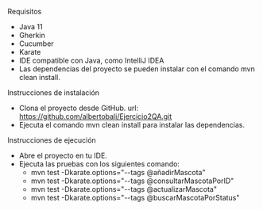 Requisitos
- Java 11
- Gherkin
- Cucumber
- Karate
- IDE compatible con Java, como IntelliJ IDEA
- Las dependencias del proyecto se pueden instalar con el comando mvn clean install.

Instrucciones de instalación
- Clona el proyecto desde GitHub.
    url: https://github.com/albertobali/Ejercicio2QA.git
- Ejecuta el comando mvn clean install para instalar las dependencias.

Instrucciones de ejecución
- Abre el proyecto en tu IDE.
- Ejecuta las pruebas con los siguientes comando:
    * mvn test -Dkarate.options="--tags @añadirMascota"
    * mvn test -Dkarate.options="--tags @consultarMascotaPorID"
    * mvn test -Dkarate.options="--tags @actualizarMascota"
    * mvn test -Dkarate.options="--tags @buscarMascotaPorStatus"
